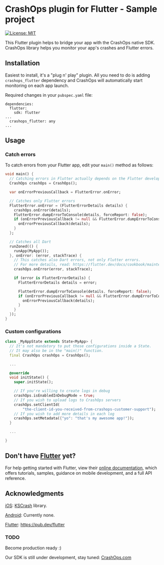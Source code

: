 # CrashOps plugin for Flutter - Sample project

[![License: MIT](https://img.shields.io/badge/License-MIT-yellow.svg)](https://opensource.org/licenses/MIT)

This Flutter plugin helps to bridge your app with the CrashOps native SDK.
CrashOps library helps you monitor your app's crashes and Flutter errors.

## Installation

Easiest to install, it's a "plug n' play" plugin. All you need to do is adding `crashops_flutter` dependency and CrashOps will automatically start monitoring on each app launch.

Required changes in your `pubspec.yaml` file:
```
dependencies:
  flutter:
    sdk: flutter
...
  crashops_flutter: any
...
```

## Usage



### Catch errors

To catch errors from your Flutter app, edit your `main()` method as follows:
```dart
void main() {
  // Catching errors in Flutter actually depends on the Flutter developer's code.
  CrashOps crashOps = CrashOps();

  var onErrorPreviousCallback = FlutterError.onError;

  // Catches only Flutter errors
  FlutterError.onError = (FlutterErrorDetails details) {
    crashOps.onError(details);
    FlutterError.dumpErrorToConsole(details, forceReport: false);
    if (onErrorPreviousCallback != null && FlutterError.dumpErrorToConsole != onErrorPreviousCallback) {
      onErrorPreviousCallback(details);
    }
  };

  // Catches all Dart
  runZoned(() {
    runApp(MyApp());
  }, onError: (error, stackTrace) {
    // This catches also Dart errors, not only Flutter errors.
    // For more details, read: https://flutter.dev/docs/cookbook/maintenance/error-reporting
    crashOps.onError(error, stackTrace);

    if (error is FlutterErrorDetails) {
      FlutterErrorDetails details = error;

      FlutterError.dumpErrorToConsole(details, forceReport: false);
      if (onErrorPreviousCallback != null && FlutterError.dumpErrorToConsole != onErrorPreviousCallback) {
        onErrorPreviousCallback(details);
      }
    }
  });
}
```

### Custom configurations
```dart
class _MyAppState extends State<MyApp> {
  // It's not mandatory to put those configurations inside a State.
  // It may also be in the "main()" function.
  final CrashOps crashOps = CrashOps();

  ...

  @override
  void initState() {
    super.initState();

    // If you're willing to create logs in debug
    crashOps.isEnabledInDebugMode = true;
    // If you wish to upload logs to CrashOps servers
    crashOps.setClientId(
        "the-client-id-you-received-from-crashops-customer-support");
    // If you wish to add more details in each log
    crashOps.setMetadata({"yo": "that's my awesome app!"});
  }

  ...

}
```

## Don't have [Flutter](https://flutter.dev/) yet?

For help getting started with Flutter, view their
[online documentation](https://flutter.dev/docs), which offers tutorials,
samples, guidance on mobile development, and a full API reference.

## Acknowledgments

[iOS](https://github.com/CrashOps/iOS-SDK/): [KSCrash](https://github.com/kstenerud/KSCrash) library.

[Android](https://github.com/CrashOps/Android-SDK/): Currently none.

[Flutter](https://pub.dev/packages/crashops_flutter): https://pub.dev/flutter



### TODO
Become production ready :)

Our SDK is still under development, stay tuned: [CrashOps.com](https://www.crashops.com/)
